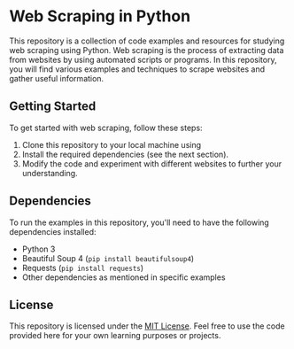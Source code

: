 # Web Scraping in Python

This repository is a collection of code examples and resources for studying web scraping using Python. Web scraping is the process of extracting data from websites by using automated scripts or programs. In this repository, you will find various examples and techniques to scrape websites and gather useful information.

## Getting Started

To get started with web scraping, follow these steps:

1. Clone this repository to your local machine using 
2. Install the required dependencies (see the next section).
3. Modify the code and experiment with different websites to further your understanding.

## Dependencies

To run the examples in this repository, you'll need to have the following dependencies installed:

- Python 3
- Beautiful Soup 4 (`pip install beautifulsoup4`)
- Requests (`pip install requests`)
- Other dependencies as mentioned in specific examples

## License

This repository is licensed under the [MIT License](LICENSE). Feel free to use the code provided here for your own learning purposes or projects.
